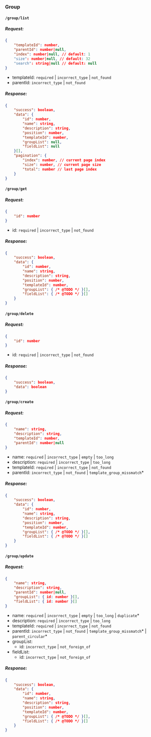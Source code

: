 ### Group

#### **`/group/list`**

##### Request:

```json
{
    "templateId": number,
    "parentId": number|null, 
    "index": number|null, // default: 1
    "size": number|null, // default: 32
    "search": string|null // default: null
}
```

- templateId: `required` | `incorrect_type` | `not_found`
- parentId: `incorrect_type` | `not_found` 

##### Response:

```json
{
    "success": boolean,
    "data": {
        "id": number,
        "name": string,
        "description": string,
        "position": number,
        "templateId": number,
        "groupList": null,
        "fieldList": null
    }[],
    "pagination": {
        "index": number, // current page index
        "size": number, // current page size
        "total": number // last page index
    }
}
```

#### **`/group/get`**

##### Request:

```json
{
    "id": number
}
```

- id: `required` | `incorrect_type` | `not_found` 

##### Response:

```json
{
    "success": boolean,
    "data": {
        "id": number,
        "name": string,
        "description": string,
        "position": number,
        "templateId": number,
        "groupList": { /* @TODO */ }[],
        "fieldList": { /* @TODO */ }[] 
    }
}
```

#### **`/group/delete`**

##### Request:

```json
{
    "id": number
}
```

- id: `required` | `incorrect_type` | `not_found` 

##### Response:

```json
{
    "success": boolean,
    "data": boolean
}
```

#### **`/group/create`**

##### Request:

```json
{
    "name": string,
    "description": string,
    "templateId": number,
    "parentId": number|null
}
```

- name: `required` | `incorrect_type` | `empty` | `too_long`
- description: `required` | `incorrect_type` | `too_long`
- templateId: `required` | `incorrect_type` | `not_found`
- parentId: `incorrect_type` | `not_found` | `template_group_missmatch`*

##### Response:

```json
{
    "success": boolean,
    "data": {
        "id": number,
        "name": string,
        "description": string,
        "position": number,
        "templateId": number,
        "groupList": { /* @TODO */ }[],
        "fieldList": { /* @TODO */ }[] 
    }
}
```

#### **`/group/update`**

##### Request:

```json
{
    "name": string,
    "description": string,
    "parentId": number|null,
    "groupList": { id: number }[],
    "fieldList": { id: number }[] 
}
```

- name: `required` | `incorrect_type` | `empty` | `too_long` | `duplicate`*
- description: `required` | `incorrect_type` | `too_long`
- templateId: `required` | `incorrect_type` | `not_found`
- parentId: `incorrect_type` | `not_found` | `template_group_missmatch`* | `parent_circular`*
- groupList:
    - id: `incorrect_type` | `not_foreign_of`
- fieldList:
    - id: `incorrect_type` | `not_foreign_of`

##### Response:

```json
{
    "success": boolean,
    "data": {
        "id": number,
        "name": string,
        "description": string,
        "position": number,
        "templateId": number,
        "groupList": { /* @TODO */ }[],
        "fieldList": { /* @TODO */ }[] 
    }
}
```
